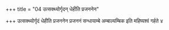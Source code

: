 +++
title = "04 उत्सक्थ्योर्गृदन् धेहीति प्रजननेन"

+++
उत्सक्थ्योर्गृदं धेहीति प्रजननेन प्रजननं सन्धायाम्बे अम्बाल्यम्बिक इति महिष्यश्वं गर्हते ४